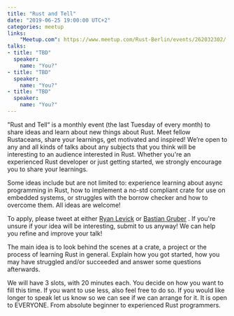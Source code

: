 ```yaml
---
title: "Rust and Tell"
date: "2019-06-25 19:00:00 UTC+2"
categories: meetup
links:
    "Meetup.com": https://www.meetup.com/Rust-Berlin/events/262032302/
talks:
- title: "TBD"
  speaker:
    name: "You?"
- title: "TBD"
  speaker:
    name: "You?"
- title: "TBD"
  speaker:
    name: "You?"
---
```


"Rust and Tell“ is a monthly event (the last Tuesday of every month) to share ideas and learn about new things about Rust. Meet fellow Rustaceans, share your learnings, get motivated and inspired! We’re open to any and all kinds of talks about any subjects that you think will be interesting to an audience interested in Rust. Whether you're an experienced Rust developer or just getting started, we strongly encourage you to share your learnings.

Some ideas include but are not limited to: experience learning about async programming in Rust, how to implement a no-std compliant crate for use on embedded systems, or struggles with the borrow checker and how to overcome them. All ideas are welcome!

To apply, please tweet at either [Ryan Levick](https://twitter.com/ryan_levick) or [Bastian Gruber](https://twitter.com/byteadventures) . If you're unsure if your idea will be interesting, submit to us anyway! We can help you refine and improve your talk!

The main idea is to look behind the scenes at a crate, a project or the process of learning Rust in general. Explain how you got started, how you may have struggled and/or succeeded and answer some questions afterwards.

We will have 3 slots, with 20 minutes each. You decide on how you want to fill this time. If you want to use less, also feel free to do so. If you would like longer to speak let us know so we can see if we can arrange for it. It is open to EVERYONE. From absolute beginner to experienced Rust programmers.
